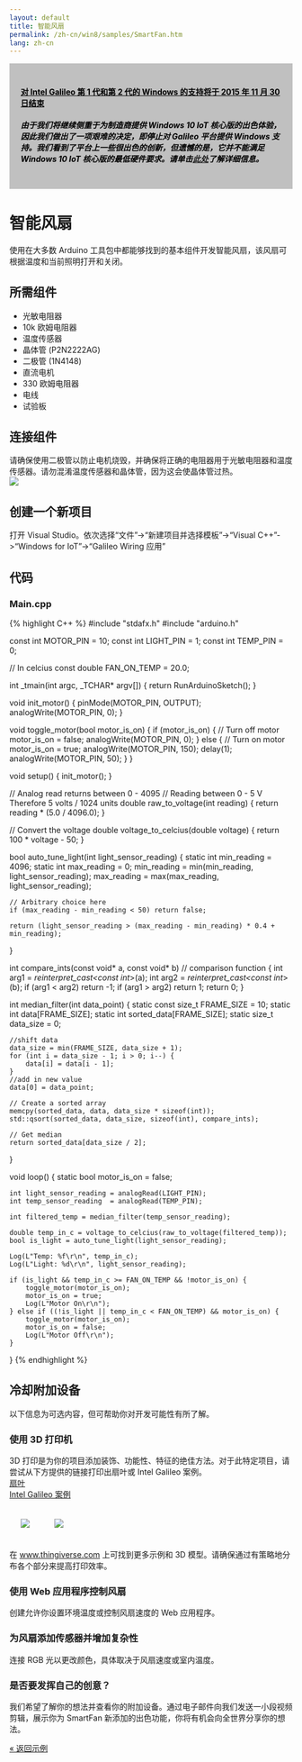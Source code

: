 ```yaml
---
layout: default
title: 智能风扇
permalink: /zh-cn/win8/samples/SmartFan.htm
lang: zh-cn
---
```


<div style="background-color:Silver; color:black; padding:20px;">
	<h4><u>对 Intel Galileo 第 1 代和第 2 代的 Windows 的支持将于 2015 年 11 月 30 日结束</u></h4>
	<p><h5>由于我们将继续侧重于为制造商提供 Windows 10 IoT 核心版的出色体验，因此我们做出了一项艰难的决定，即停止对 Galileo 平台提供 Windows 支持。我们看到了平台上一些很出色的创新，但遗憾的是，它并不能满足 Windows 10 IoT 核心版的最低硬件要求。请单击<a href="http://go.microsoft.com/fwlink/?LinkId=690091" target="_blank">此处</a>了解详细信息。</h5></p>
</div>

# 智能风扇
使用在大多数 Arduino 工具包中都能够找到的基本组件开发智能风扇，该风扇可根据温度和当前照明打开和关闭。

## 所需组件
* 光敏电阻器
* 10k 欧姆电阻器
* 温度传感器
* 晶体管 \(P2N2222AG\)
* 二极管 \(1N4148\)
* 直流电机
* 330 欧姆电阻器
* 电线
* 试验板

## 连接组件
请确保使用二极管以防止电机烧毁，并确保将正确的电阻器用于光敏电阻器和温度传感器。请勿混淆温度传感器和晶体管，因为这会使晶体管过热。<br /> <img src="{{site.baseurl}}/Resources/images/SmartFanDiagram.png" />

## 创建一个新项目
打开 Visual Studio。依次选择“文件”-\>“新建项目并选择模板”-\>“Visual C++”-\>“Windows for IoT”-\>“Galileo Wiring 应用”

## 代码

### Main.cpp

{% highlight C++ %}
#include "stdafx.h"
#include "arduino.h"

const int MOTOR_PIN    = 10;
const int LIGHT_PIN    = 1;
const int TEMP_PIN     = 0;

// In celcius
const double FAN_ON_TEMP = 20.0;

int _tmain(int argc, _TCHAR* argv[])
{
    return RunArduinoSketch();
}

void init_motor() {
    pinMode(MOTOR_PIN, OUTPUT);
    analogWrite(MOTOR_PIN, 0);
}

void toggle_motor(bool motor_is_on) {
    if (motor_is_on) {
        // Turn off motor
        motor_is_on = false;
        analogWrite(MOTOR_PIN, 0);
	} else {
        // Turn on motor
        motor_is_on = true;
        analogWrite(MOTOR_PIN, 150);
        delay(1);
        analogWrite(MOTOR_PIN, 50);
    }
}

void setup() {
    init_motor();
}

// Analog read returns between 0 - 4095
// Reading between 0 - 5 V Therefore 5 volts / 1024 units
double raw_to_voltage(int reading) {
    return reading * (5.0 / 4096.0);
}

// Convert the voltage
double voltage_to_celcius(double voltage) {
    return 100 * voltage - 50;
}

bool auto_tune_light(int light_sensor_reading) {
    static int min_reading = 4096;
    static int max_reading = 0;
    min_reading = min(min_reading, light_sensor_reading);
    max_reading = max(max_reading, light_sensor_reading);

    // Arbitrary choice here
    if (max_reading - min_reading < 50) return false;

    return (light_sensor_reading > (max_reading - min_reading) * 0.4 + min_reading);
}

int compare_ints(const void* a, const void* b)   // comparison function
{
    int arg1 = *reinterpret_cast<const int*>(a);
    int arg2 = *reinterpret_cast<const int*>(b);
    if (arg1 < arg2) return -1;
    if (arg1 > arg2) return 1;
    return 0;
}

int median_filter(int data_point) {
    static const size_t FRAME_SIZE = 10;
    static int data[FRAME_SIZE];
    static int sorted_data[FRAME_SIZE];
    static size_t data_size = 0;

    //shift data
    data_size = min(FRAME_SIZE, data_size + 1);
    for (int i = data_size - 1; i > 0; i--) {
        data[i] = data[i - 1];
    }
    //add in new value
    data[0] = data_point;

    // Create a sorted array
    memcpy(sorted_data, data, data_size * sizeof(int));
    std::qsort(sorted_data, data_size, sizeof(int), compare_ints);

    // Get median
    return sorted_data[data_size / 2];
}

void loop() {
    static bool motor_is_on = false;

    int light_sensor_reading = analogRead(LIGHT_PIN);
    int temp_sensor_reading  = analogRead(TEMP_PIN);

    int filtered_temp = median_filter(temp_sensor_reading);

    double temp_in_c = voltage_to_celcius(raw_to_voltage(filtered_temp));
    bool is_light = auto_tune_light(light_sensor_reading);

    Log(L"Temp: %f\r\n", temp_in_c);
    Log(L"Light: %d\r\n", light_sensor_reading);

    if (is_light && temp_in_c >= FAN_ON_TEMP && !motor_is_on) {
        toggle_motor(motor_is_on);
        motor_is_on = true;
        Log(L"Motor On\r\n");
    } else if ((!is_light || temp_in_c < FAN_ON_TEMP) && motor_is_on) {
        toggle_motor(motor_is_on);
        motor_is_on = false;
        Log(L"Motor Off\r\n");
    }
}
{% endhighlight %}

## 冷却附加设备
以下信息为可选内容，但可帮助你对开发可能性有所了解。

### 使用 3D 打印机
3D 打印是为你的项目添加装饰、功能性、特征的绝佳方法。对于此特定项目，请尝试从下方提供的链接打印出扇叶或 Intel Galileo 案例。<br /> <a href="http://www.thingiverse.com/thing:322873">扇叶</a><br /> <a href="http://www.thingiverse.com/thing:231507">Intel Galileo 案例</a>

<img style="max-width:100%;margin:20px" src="{{site.baseurl}}/Resources/images/3dfanparts.png" /> <img style="max-width:100%;margin:20px" src="{{site.baseurl}}/Resources/images/3dfanparts_pic.JPG" />

在 <a href="http://www.thingiverse.com">www.thingiverse.com</a> 上可找到更多示例和 3D 模型。请确保通过有策略地分布各个部分来提高打印效率。

### 使用 Web 应用程序控制风扇
创建允许你设置环境温度或控制风扇速度的 Web 应用程序。

### 为风扇添加传感器并增加复杂性
连接 RGB 光以更改颜色，具体取决于风扇速度或室内温度。

### 是否要发挥自己的创意？
我们希望了解你的想法并查看你的附加设备。通过电子邮件向我们发送一小段视频剪辑，展示你为 SmartFan 新添加的出色功能，你将有机会向全世界分享你的想法。


<a class="btn btn-default" href="SampleApps.htm" role="button">&laquo; 返回示例</a>
